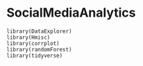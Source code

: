 # SocialMediaAnalytics

```{r}
library(DataExplorer)
library(Hmisc)
library(corrplot)
library(randomForest)
library(tidyverse)
```

